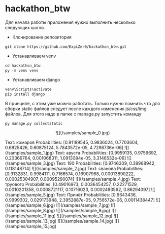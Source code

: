 # hackathon_btw
Для начала работы приложения нужно выполнить несколько следующих шагов.
- Клонирование репозитория
```
git clone https://github.com/ExpiZer0/hackathon_btw.git
```
- Устанавливаем venv
```
cd hackathon_btw
py -m venv venv
```
- Устанавливаем django
```
venv\Scripts\activate
pip install django
```
В принципе, с этим уже можно работать.
Только нужно помнить что для сборки static файлов следует
после каждого изменения js/css/img файлов.
Для этого надо в папке с manage.py запустить команду
```
py manage.py collectstatic
```
<p align="center">
![](/samples/sample_0.jpg)  
</p>
Text: комаров  
Probabilities: [0.91189545, 0.9836024, 0.7703604, 0.6825426, 0.60875124, 5.7843572e-05, 4.7298736e-06]  
![](/samples/sample_1.jpg)  
Text: авуста  
Probabilities: [0.9959135, 0.9756692, 0.20369764, 0.001068311, 1.0913084e-05, 3.3146532e-06]  
![](/samples/sample_3.jpg)  
Text: 190  
Probabilities: [0.9746309, 0.38968942, 0.118148714]  
![](/samples/sample_2.jpg)  
Text: сванова  
Probabilities: [0.9132831, 0.9984111, 0.7166574, 0.16907968, 0.00013890222, 0.00025304907, 0.00095290074]  
![](/samples/sample_4.jpg)  
Text: труового  
Probabilities: [0.49016973, 0.0036454257, 0.22271529, 0.0010201358, 0.0008721117, 0.10716023, 0.0002483562, 0.86294097]  
![](/samples/sample_5.jpg)  
Text: Принёт  
Probabilities: [0.9643436, 0.9999302, 0.029173948, 2.3952887e-05, 9.756572e-06, 0.0011438447]  
![](/samples/sample_6.jpg)  
![](/samples/sample_7.jpg)  
![](/samples/sample_8.jpg)  
![](/samples/sample_9.jpg)  
![](/samples/sample_11.jpg)  
![](/samples/sample_12.jpg)  
![](/samples/sample_13.jpg)  
![](/samples/sample_14.jpg)  
![](/samples/sample_15.jpg)  

